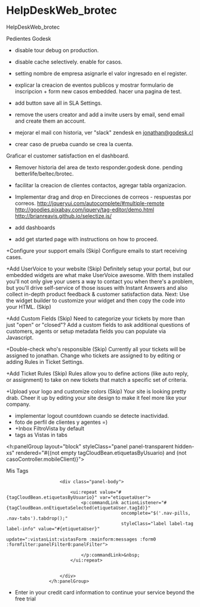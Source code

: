HelpDeskWeb_brotec
==================

HelpDeskWeb_brotec


Pedientes Godesk

- disable tour debug on production.

- disable cache selectively. enable for casos.

- setting nombre de empresa asignarle el valor ingresado en el register.

- explicar la creacion de eventos publicos y mostrar formulario de inscripcion + form new casos embedded.
hacer una pagina de test.

- add button save all in SLA Settings.
- remove the users creator and add a invite users by email, send email and create them an account.

- mejorar el mail con historia, ver "slack" zendesk en jonathan@godesk.cl

- crear caso de prueba cuando se crea la cuenta.

Graficar el customer satisfaction en el dashboard.

- Remover historia del area de texto responder.godesk done. pending betterlife/beltec/brotec.
- facilitar la creacion de clientes contactos, agregar tabla organizacion.
- Implementar drag and drop en Direcciones de correos - respuestas por correos.
http://jqueryui.com/autocomplete/#multiple-remote
http://goodies.pixabay.com/jquery/tag-editor/demo.html
http://brianreavis.github.io/selectize.js/

- add dashboards
- add get started page with instructions on how to proceed.

+Configure your support emails (Skip)
Configure emails to start receiving cases.

+Add UserVoice to your website (Skip)
Definitely setup your portal, but our embedded widgets are what make UserVoice awesome. With them installed you'll not only give your users a way to contact you when there's a problem, but you'll drive self-service of those issues with Instant Answers and also collect in-depth product feedback & customer satisfaction data.
Next: Use the widget builder to customize your widget and then copy the code into your HTML. (Skip)

+Add Custom Fields (Skip)
Need to categorize your tickets by more than just "open" or "closed"? Add a custom fields to ask additional questions of customers, agents or setup metadata fields you can populate via Javascript.

+Double-check who's responsible (Skip)
Currently all your tickets will be assigned to jonathan. Change who tickets are assigned to by editing or adding Rules in Ticket Settings.

+Add Ticket Rules (Skip)
Rules allow you to define actions (like auto reply, or assignment) to take on new tickets that match a specific set of criteria.

+Upload your logo and customize colors (Skip)
Your site is looking pretty drab. Cheer it up by editing your site design to make it feel more like your company.



- implementar logout countdown cuando se detecte inactividad.
- foto de perfil de clientes y agentes =)
- +Inbox FiltroVista by default  
- tags as Vistas in tabs

<h:panelGroup layout="block" styleClass="panel panel-transparent hidden-xs" 
                                  rendered="#{(not empty tagCloudBean.etiquetasByUsuario) and (not casoController.mobileClient)}">
                        <div class="panel-heading">
                            <span class="panel-title"><i class="panel-title-icon fa fa-tags"></i>Mis Tags</span>
                        </div>

                        <div class="panel-body">

                            <ui:repeat value="#{tagCloudBean.etiquetasByUsuario}" var="etiquetaUser">
                                <p:commandLink actionListener="#{tagCloudBean.onEtiquetaSelected(etiquetaUser.tagId)}"
                                               oncomplete="$('.nav-pills, .nav-tabs').tabdrop();"
                                               styleClass="label label-tag label-info" value="#{etiquetaUser}"
                                               update=":vistasList:vistasForm :mainform:messages :form0 :formfilter:panelFilter0:panelFilter">

                                </p:commandLink>&nbsp;
                            </ui:repeat>


                        </div>
                    </h:panelGroup>


- Enter in your credit card information to continue your service beyond the free trial
